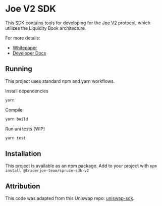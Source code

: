 # Joe V2 SDK

This SDK contains tools for developing for the [Joe V2](https://www.traderjoexyz.com) protocol, which utilizes the Liquidity Book architecture.

For more details:

- [Whitepaper](https://github.com/traderjoe-xyz/research/blob/main/JOE%20v2%20-%20Liquidity%20Book.pdf)
- [Developer Docs](https://docs.traderjoexyz.com/)

## Running

This project uses standard npm and yarn workflows.

Install dependencies

```sh
yarn
```

Compile

```sh
yarn build
```

Run uni tests (WIP)

```sh
yarn test
```

## Installation

This project is available as an npm package. Add to your project with `npm install @traderjoe-team/spruce-sdk-v2`

## Attribution

This code was adapted from this Uniswap repo: [uniswap-sdk](https://github.com/Uniswap/sdk).
